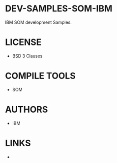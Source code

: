 # DEV-SAMPLES-SOM-IBM
IBM SOM development Samples. 

LICENSE
===============
* BSD 3 Clauses

COMPILE TOOLS
===============
* SOM
 
AUTHORS
===============
* IBM

LINKS
===============
* 
